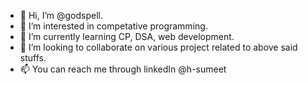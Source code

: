 - 👋 Hi, I’m @godspell.
- 👀 I’m interested in competative programming.
- 🌱 I’m currently learning CP, DSA, web development.
- 💞️ I’m looking to collaborate on various project related to above said stuffs.
- 📫 You can reach me through linkedIn @h-sumeet
